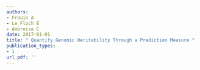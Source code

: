 ```yaml
---
authors: 
- Frouin A 
- Le Floch E 
- Ambroise C 
date: 2017-01-01
title: " Quantify Genomic Heritability Through a Prediction Measure "
publication_types:
- 1
url_pdf: ''
---
```

